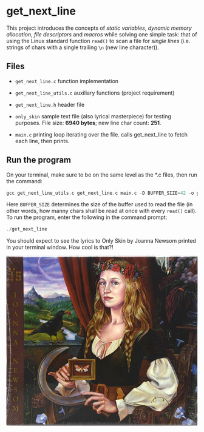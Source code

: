 # get_next_line
This project introduces the concepts of _static variables_, _dynamic memory allocation_, _file descriptors_ and _macros_ while solving one simple task: that of using the Linux standard function `read()` to scan a file for _single lines_ (i.e. strings of chars with a single trailing `\n` (new line character)).

## Files
* ```get_next_line.c```
	function implementation

* ```get_next_line_utils.c``` 
	auxiliary functions (project requirement)

* ```get_next_line.h``` 
	header file

* ```only_skin``` 
	sample text file (also lyrical masterpiece) for testing purposes. File size: **6940 bytes**; new line char count: **251**.

* ```main.c``` 
	printing loop iterating over the file. calls get_next_line to fetch each line, then prints.

## Run the program
On your terminal, make sure to be on the same level as the *.c files, then run the command:
```c
gcc get_next_line_utils.c get_next_line.c main.c -D BUFFER_SIZE=42 -o get_next_line
```
Here `BUFFER_SIZE` determines the size of the buffer used to read the file (in other words, how manny chars shall be read at once with every `read()` call).
To run the program, enter the following in the command prompt:
```c
./get_next_line
```

You should expect to see the lyrics to Only Skin by Joanna Newsom printed in your terminal window. How cool is that?!

![Ys album cover](ys.png)
